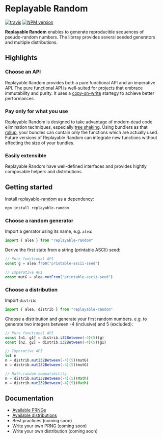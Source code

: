 # Replayable Random

[![travis][travis-image]][travis-url]
[![NPM version][npm-image]][npm-url]

**Replayable Random** enables to generate reproducible sequences of pseudo-random numbers.
The librray provides several seeded generators and multiple distributions.

## Highlights

### Choose an API

Replayable Random provides both a pure functional API and an imperative API.
The pure functional API is well-suited for projects that embrace immutability and purity.
It uses a [copy-on-write][cow] startegy to achieve better performances.

### Pay only for what you use

Replayable Random is designed to take advantage of modern dead code elimination techniques, especially [tree shaking][tree-shaking].
Using bundlers as that [rollup][rollup], your bundles can contain only the functions which are actually used.
Future versions of Replayable Random can integrate new functions without affecting the size of your bundles.

### Easily extensible

Replayable Random have well-defined interfaces and provides hightly composable helpers and distributions.

## Getting started

Install [replayable-random](#) as a dependency:

```sh
npm install replayable-random
```

### Choose a random generator

Import a genrator using its name, e.g. `alea`:

```js
import { alea } from "replayable-random"
```

Derive the first state from a string (printable ASCII) seed:

```js
// Pure functional API
const g = alea.from("printable-ascii-seed")

// Imperative API
const mutG = alea.mutFrom("printable-ascii-seed")
```

### Choose a distribution

Import `distrib`:

```js
import { alea, distrib } from "replayable-random"
```

Choose a distribution and generate your first random numbers.
e.g. to generate two integers between -4 (inclusive) and 5 (excluded):

```js
// Pure functional API
const [n1, g1] = distrib.i32Between(-4)(5)(g)
const [n2, g2] = distrib.i32Between(-4)(5)(g1)

// Imperative API
let n
n = distrib.mutI32Between(-4)(5)(mutG)
n = distrib.mutI32Between(-4)(5)(mutG)

// Math.random compatibility
n = distrib.mutI32Between(-4)(5)(Math)
n = distrib.mutI32Between(-4)(5)(Math)
```

## Documentation

-   [Available PRNGs](docs/generator.md)
-   [Available distributions](docs/distrib.md)
-   Best practices (coming soon)
-   Write your own PRNG (coming soon)
-   Write your own distribution (coming soon)

[travis-image]: https://img.shields.io/travis/Conaclos/replayable-random/master.svg
[travis-url]: https://travis-ci.org/Conaclos/replayable-random
[npm-image]: https://img.shields.io/npm/v/replayable-random.svg?style=flat-square
[npm-url]: https://www.npmjs.com/package/replayable-random
[cow]: https://en.wikipedia.org/wiki/Copy-on-write
[rollup]: https://github.com/rollup/rollup
[tree-shaking]: https://en.wikipedia.org/wiki/Tree_shaking
